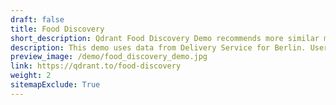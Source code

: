 ```yaml
---
draft: false
title: Food Discovery
short_description: Qdrant Food Discovery Demo recommends more similar meals based on how they look
description: This demo uses data from Delivery Service for Berlin. Users may like or dislike the photo of a dish, and the app will recommend more similar meals based on how they look. It's also possible to choose to view results from the restaurants within the delivery radius.
preview_image: /demo/food_discovery_demo.jpg
link: https://qdrant.to/food-discovery
weight: 2
sitemapExclude: True
---
```

